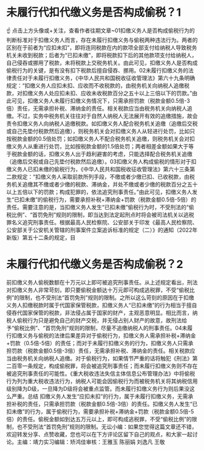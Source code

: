 # 未履行代扣代缴义务是否构成偷税？1

☝ 点击上方头像或+关注，查看作者往期文章~01扣缴义务人是否构成偷税行为的判断标准对于扣缴义务人而言，存在未履行扣缴义务与偷税两种违法行为。两者的区别在于前者为“应扣未扣”，即将连同税款在内的款项全部支付给纳税人导致税务机关未收到税款；后者为“已扣未缴”，即将税款扣下后的其他款项支付给纳税人，自己侵吞或挪用了税款，未将税款上交税务机关。由此可见，扣缴义务人是否构成偷税行为的关键，是有没有扣下税款后擅自侵吞、挪用。02未履行扣缴义务的法律责任对于未履行扣缴义务，《中华人民共和国税收征收管理法》第六十九条明确规定：“扣缴义务人应扣未扣、应收而不收税款的，由税务机关向纳税人追缴税款，对扣缴义务人处应扣未扣、应收未收税款百分之五十以上三倍以下的罚款。”由此可见，扣缴义务人未履行扣缴义务情况下，只需承担罚款（税款金额0.5倍-3倍）责任，无需承担补税、滞纳金的责任。相关税款应当由税务机关向纳税人追缴。不过，实务中税务机关往往对于自然人纳税人无法展开有效的追缴措施，故会责令扣缴义务人向纳税人追缴税款。如扣缴义务人配合税务机关追缴（追缴后交税或自己先垫付税款然后追缴），则税务机关会对扣缴义务人从轻进行处罚，比如只按税款金额的0.5倍处罚；如扣缴义务人不配合税务机关追缴，则税务机关会对扣缴义务人从重进行处罚，比如按税款金额的1.5倍处罚；两者相差金额如果大于等于税款金额的话，扣缴义务人出于趋利避害的考虑，只能选择配合税务机关追缴（追缴后交税或自己先垫付税款然后追缴）。03扣缴义务人构成偷税的情形对于扣缴义务人已扣未缴的偷税行为，《中华人民共和国税收征收管理法》第六十三条第二款规定：“扣缴义务人采取前款所列手段，不缴或者少缴已扣、已收税款，由税务机关追缴其不缴或者少缴的税款、滞纳金，并处不缴或者少缴的税款百分之五十以上五倍以下的罚款；构成犯罪的，依法追究刑事责任。”由此可见，扣缴义务人发生“已扣未缴”的偷税行为，需要承担补税+滞纳金+罚款（税款金额0.5倍-5倍）的责任。需要注意的是，当扣缴义务人发生“已扣未缴”偷税行为时，不受刑法的“偷税比例”、“首罚免刑”规则的限制，即当达到法定起刑点时将会被司法机关以逃税罪名义追究刑事责任。根据最高人民检察院、公安部关于印发《最高人民检察院、公安部关于公安机关管辖的刑事案件立案追诉标准的规定（二）》的通知（2022年新版）第五十二条的规定，目

# 未履行代扣代缴义务是否构成偷税？2

前扣缴义务人偷税数额在十万元以上即可被追究刑事责任。从上述规定看出，刑法对扣缴义务人非常苛刻，即只要偷税金额达十万元即可构成逃税罪，不受“偷税比例”的限制，也不受刑法“首罚免刑”规则的限制。之所以这么苛刻的原因在于扣缴义务人扣缴税款时属于代国家保管税款，扣缴义务人“已扣未缴”的行为相当于擅自侵吞代国家保管的税款，非法侵占属于国家的财产，主观恶意明显。相比而言，纳税人偷税行为只是避免自己的财产交税，并无侵占别人财产的故意，故刑法给予“偷税比例”、“首罚免刑”规则的限制，尽量不追缴纳税人的刑事责任。04未履行扣缴义务与偷税的法律后果差异对于偷税行为，扣缴义务人需承担补税+滞纳金+罚款（0.5倍-5倍）的责任；而对于未履行扣缴义务的行为，扣缴义务人只需承担罚款（税款金额0.5倍-3倍）责任，无需承担补税、滞纳金的责任。相关税款应当由税务机关向纳税人追缴。对于偷税行为，如果情节严重的话将触犯《刑法》第二百零一条规定，构成偷税罪，将会被追究刑事责任；而未履行扣缴义务则不存在被追究刑事责任的可能性。《重大税收违法失信主体信息公布管理办法》中将偷税行为列为重大税收违法行为，纳税人可能会因偷税行为而被税务机关将其纳税信用级别降为D级，一旦降为D级将会被重点监管。而未履行扣缴义务行为则后果没这么严重。总结 扣缴义务人发生“应扣未扣”的行为，属于未履行扣缴义务，无需承担补税的责任，只需承担罚款（税款金额0.5倍-3倍）的责任。扣缴义务人发生“已扣未缴”的行为，属于偷税行为，需要承担补税+滞纳金+罚款（税款金额0.5倍-5倍）的责任。偷税金额如到达五万元以上，即可构成逃税罪，不受“偷税比例”的限制，也不受刑法“首罚免刑”规则的限制。无讼小编：如果您觉得这篇文章还不错，欢迎转发分享、点赞收藏，您也可以在下方评论区留下自己的观点，和大家一起讨论。主编：靖力实习编辑：矫鸿佳审核：王雅玉 陈丽娟 刘逸凡 王敬

